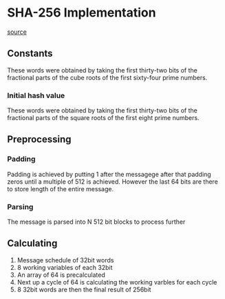 # SHA-256 Implementation
[source](https://csrc.nist.gov/files/pubs/fips/180-2/final/docs/fips180-2.pdf)
## Constants
These words were obtained by taking the first thirty-two bits of the fractional parts of the cube
roots of the first sixty-four prime numbers.
### Initial hash value
These words were obtained by taking the first thirty-two bits of the fractional parts of the square
roots of the first eight prime numbers.
## Preprocessing
### Padding
Padding is achieved by putting 1 after the messagege after that padding zeros until a multiple of 512 is achieved.
However the last 64 bits are there to store length of the entire message.
### Parsing
The message is parsed into N 512 bit blocks to process further
## Calculating
1. Message schedule of 32bit words
2. 8 working variables of each 32bit 
3. An array of 64 is precalculated
4. Next up a cycle of 64 is calculating the working varbles for each cycle
5. 8 32bit words are then the final result of 256bit

